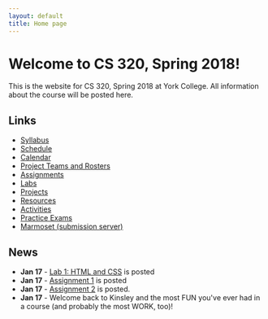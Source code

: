 ```yaml
---
layout: default
title: Home page
---
```


# Welcome to CS 320, Spring 2018!

This is the website for CS 320, Spring 2018 at York College.
All information about the course will be posted here.

## Links

* [Syllabus](syllabus.html)
* [Schedule](schedule.html)
* [Calendar](CS320-Spring2018Calendar.pdf)
* [Project Teams and Rosters](teams-and-rosters/index.html)
* [Assignments](assign/index.html)
* [Labs](labs/index.html)
* [Projects](projects/index.html)
* [Resources](resources/index.html)
* [Activities](activities.html)
* [Practice Exams](practice/index.html)
* [Marmoset (submission server)](https://cs.ycp.edu/marmoset)

## News

<!-- Commenting out News until it's needed - and the dates will change, anyway

* **Apr 24** - [Assignment 10](assign/assign10.html) is an individual reflection on the team project.  [Assignment 11](assign/assign11.html) is a self/peer evaluation for the team project.  They are both due Tuesday, May 8th by 11:59 PM.

* **Apr 24** - [Assignment 9](assign/assign09.html) describes the deliverables for the individual project.

* **Apr 24** - [Assignment 8](assign/assign08.html) describes the deliverables for the team project.

* **Apr 24** - [Team Project Milestone 4](assign/assign03.html) is due Monday, April 30th.  This will be a 10-minute (max) in-class team presentation/demonstration of your team's progress since milestone 3.  You should have a 95% working system, with a higher degree of "polish".  All SQL database functionality should be implemented for this milestone.  See the guidelines for [Team Project Milestone 4](assign/assign03.html).

* **Apr 16** - [Individual Project Milestone3](assign/assign04.html) is due Monday, April 23rd.  This will be a 3-4 minute in-class demonstration of your progress since Milestone 2.

* **Apr 13** - [Team Project Milestone 3](assign/assign03.html) is due Friday, April 20th.  This will be a 10-minute (max) in-class team presentation/demonstration of your team's progress since milestone 2.  SQL database functionality **is required** for this milestone.  A large majority of your classes, methods, test cases, and web page navigation should be implemented by milestone 3, as well.

* **Apr 2** - Posted an extensive example project on the [Resources page](./resources) that incorporates the Web Applications lab solution (Lab02) with the ORM Lab solution (Lab06).  It provides a web application front-end to the ORM queries, as well as demonstrates the use of login session information, and incorporation of a SQL database persistence layer with a many-to-many relationship.

* **Mar 28** - The midterm exam will be in-class on **Friday, 4-6-18**.  It will be open notes and you can use any resource on the CS320 website, as well as your lab solutions.  A practice exam will be posted over the weekend.  We will use Wednesday, 4-4-18, to go over an end-to-end solution for the books database we've been working with, as well as review for the exam.

* **Mar 24** - [Individual Project Milestone2](assign/assign04.html) is due Monday, April 9th.  This will be a 3-4 minute in-class demonstration of your progress since Milestone 1.

* **Mar 24** - [Team Project Milestone 2](assign/assign03.html) is due Monday, April 2nd.  This will be a 10-minute (max) in-class team presentation/demonstration of your team's progress since milestone 1.  SQL database functionality is **NOT** required for this milestone (but **IS** required for the third milestone.)

* **Mar 23** - [Lab06: ORM](labs/lab06.html) is posted.  It is due **Friday, 3-30-18**.

* **Mar 11** - [Lab05: JDBC](labs/lab05.html) is posted.  It is due **Friday, 3-16-18**.

* **Mar 11** - [Lab04: SQL, Queries, Joins](labs/lab04.html) is posted.  It is due **Tuesday, 3-13-18**.

* **Mar 4** - [Assignment 4: Individual Project Milestones](assign/assign04.html) **Individual Milestone 1: Baseline** is **due on Monday, March 26th**.  This will be a 3-4 minute in-class demonstration of your progress, to date.

* **Mar 4** - [Assignment 3: Team Project Milestones](assign/assign03.html) **Team Milestone 1: Minimal Working System** is **due on Monday, March 19th**.    This will be an 8-10 minute (max) in-class team presentation/demonstration of your team's progress on your UI structure and navigation.  You should have the vast majority of your servlets and JSPs defined, and be able to navigate between most, if not all, of your pages.  Your HTML/CSS will still be in a rough state - don't worry about making it "pretty", focus on functionality over form.

* **Feb 20** - [Assignment 6](assign/assign06.html) due date has been moved to Saturday, 2-24-18.

* **Feb 9** - For the in-class presentations of your group's work-in-progress analysis models on Friday (2-16): please use [Violet UML](http://alexdp.free.fr/violetumleditor/page.php) to create a nicely-formatted electronic version of your team's model.  You can download the jarfile from the [Resources Page](resources/index.html).

* **Feb 2** - [Assignment 5](assign/assign05.html) is **due Sunday, 2-11-18**

* **Jan 26** - [Lab02a: Web Applications II](labs/lab02a.html) is posted.  It is **due Sunday, 2-11-18**

* **Jan 24** - Please see the **Projects** page for possible team project ideas.

* **Jan 22** - Lab02: Web Applications I **due Sunday, 1-28-18**

* **Jan 22** - [Lab 2: Web Applications I](labs/lab02.html) is posted.  Please also see the [WebApps Notes](labs/lab02_notes.html) for additional information about setting up the lab.

* **Jan 22** - [Assignment 4](assign/assign04.html) describes the expectations for the individual project milestones.

* **Jan 22** - [Assignment 3](assign/assign03.html) describes the expectations for the team project milestones.

* **Jan 19** - Assign02: Individual Project Proposal **due Sunday, 2-4-18**
* **Jan 19** - Assign01: Team Project Proposal **due Sunday, 1-28-18**
* **Jan 19** - Lab01: HTML & CSS **due Sunday, 1-21-18**

-->

* **Jan 17** - [Lab 1: HTML and CSS](labs/lab01.html) is posted
* **Jan 17** - [Assignment 1](assign/assign01.html) is posted
* **Jan 17** - [Assignment 2](assign/assign02.html) is posted.
* **Jan 17** - Welcome back to Kinsley and the most FUN you've ever had in a course (and probably the most WORK, too)!